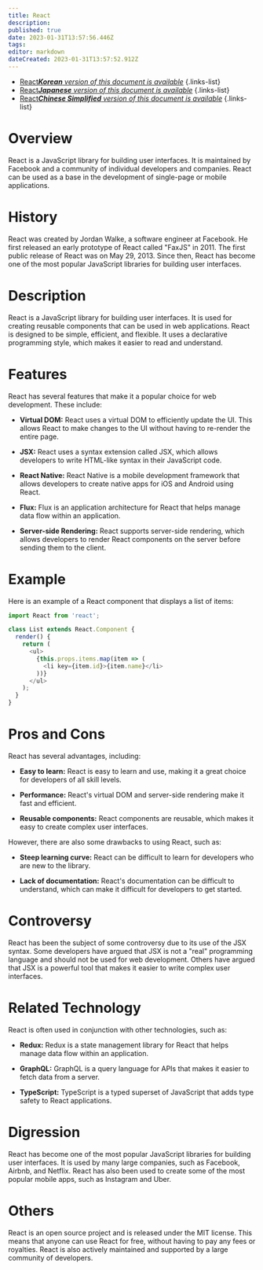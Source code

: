 ```yaml
---
title: React
description: 
published: true
date: 2023-01-31T13:57:56.446Z
tags: 
editor: markdown
dateCreated: 2023-01-31T13:57:52.912Z
---
```


- [React***Korean** version of this document is available*](/ko/Knowledge-base/Dictionary/react)
{.links-list}
- [React***Japanese** version of this document is available*](/ja/Knowledge-base/Dictionary/react)
{.links-list}
- [React***Chinese Simplified** version of this document is available*](/zh/Knowledge-base/Dictionary/react)
{.links-list}


# Overview
React is a JavaScript library for building user interfaces. It is maintained by Facebook and a community of individual developers and companies. React can be used as a base in the development of single-page or mobile applications.

# History
React was created by Jordan Walke, a software engineer at Facebook. He first released an early prototype of React called "FaxJS" in 2011. The first public release of React was on May 29, 2013. Since then, React has become one of the most popular JavaScript libraries for building user interfaces.

# Description
React is a JavaScript library for building user interfaces. It is used for creating reusable components that can be used in web applications. React is designed to be simple, efficient, and flexible. It uses a declarative programming style, which makes it easier to read and understand.

# Features
React has several features that make it a popular choice for web development. These include:

- **Virtual DOM:** React uses a virtual DOM to efficiently update the UI. This allows React to make changes to the UI without having to re-render the entire page.

- **JSX:** React uses a syntax extension called JSX, which allows developers to write HTML-like syntax in their JavaScript code.

- **React Native:** React Native is a mobile development framework that allows developers to create native apps for iOS and Android using React.

- **Flux:** Flux is an application architecture for React that helps manage data flow within an application.

- **Server-side Rendering:** React supports server-side rendering, which allows developers to render React components on the server before sending them to the client.

# Example
Here is an example of a React component that displays a list of items:

```javascript
import React from 'react';

class List extends React.Component {
  render() {
    return (
      <ul>
        {this.props.items.map(item => (
          <li key={item.id}>{item.name}</li>
        ))}
      </ul>
    );
  }
}
```

# Pros and Cons
React has several advantages, including:

- **Easy to learn:** React is easy to learn and use, making it a great choice for developers of all skill levels.

- **Performance:** React's virtual DOM and server-side rendering make it fast and efficient.

- **Reusable components:** React components are reusable, which makes it easy to create complex user interfaces.

However, there are also some drawbacks to using React, such as:

- **Steep learning curve:** React can be difficult to learn for developers who are new to the library.

- **Lack of documentation:** React's documentation can be difficult to understand, which can make it difficult for developers to get started.

# Controversy
React has been the subject of some controversy due to its use of the JSX syntax. Some developers have argued that JSX is not a "real" programming language and should not be used for web development. Others have argued that JSX is a powerful tool that makes it easier to write complex user interfaces.

# Related Technology
React is often used in conjunction with other technologies, such as:

- **Redux:** Redux is a state management library for React that helps manage data flow within an application.

- **GraphQL:** GraphQL is a query language for APIs that makes it easier to fetch data from a server.

- **TypeScript:** TypeScript is a typed superset of JavaScript that adds type safety to React applications.

# Digression
React has become one of the most popular JavaScript libraries for building user interfaces. It is used by many large companies, such as Facebook, Airbnb, and Netflix. React has also been used to create some of the most popular mobile apps, such as Instagram and Uber.

# Others
React is an open source project and is released under the MIT license. This means that anyone can use React for free, without having to pay any fees or royalties. React is also actively maintained and supported by a large community of developers.